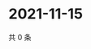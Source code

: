 # 2021-11-15

共 0 条

<!-- BEGIN WEIBO -->
<!-- 最后更新时间 Mon Nov 15 2021 07:14:31 GMT+0800 (China Standard Time) -->

<!-- END WEIBO -->
